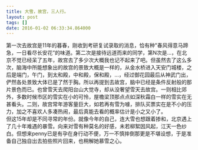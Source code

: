 ```yaml
---
title: 大雪，故宫，三人行。
layout: post
tags: []
date: 2016-01-02 06:33:34.864000
---
```

第一次去故宫是11年的暮春，刚收到考研复试录取的消息，恰有种"春风得意马蹄急，一日看尽长安花”的味道。第二次是接待远道而来的同学，第N次是…，在北京不觉已经呆了五年，故宫去了多少次大概我也记不起来了吧。但虽然去了这么多次，脑海中所能想象出的故宫的景致大概是一样的，从金水桥进入天安门城楼，之后是端门，午门，到太和殿，中和殿，保和殿，…，经过御花园最后从神武门出，俨然各处景致大体已是了然于胸。所以再提到去故宫，脑中已经是条件反射般的那片景色而已。也曾雪天去爬阳台山大觉寺，却从没奢望雪天去故宫。一则相比郊外，多数时候市区的雪实在小的可怜，屋檐梁顶那点点如深秋霜白一样的雪实在无甚看头。二则，故宫常年游客量巨大，如若再有雪为噱，排队买票实在是不小的压力，加之不喜欢人多凑热闹，最后真能去看的概率估计是小之又小了。     
但这15年却是不同寻常的年份。就像今年的自己，连大雪也想跟着掺和，北京遇上了几十年难遇的暴雪。向来对雪有种莫名的好感，未若柳絮因风起，江天一色纱白。但想来penny已是有孕在身行动不便，万一不慎摔倒那更是不堪设想，于是准备自己独自出去拍些照片回来，也稍解她慕雪之心。
